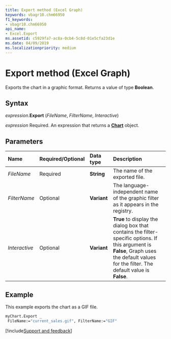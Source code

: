```yaml
---
title: Export method (Excel Graph)
keywords: vbagr10.chm66950
f1_keywords:
- vbagr10.chm66950
api_name:
- Excel.Export
ms.assetid: c5929fa7-ac8a-0cb4-5c8d-01e5cfa23d1e
ms.date: 04/09/2019
ms.localizationpriority: medium
---
```



# Export method (Excel Graph)

Exports the chart in a graphic format. Returns a value of type **Boolean**.

## Syntax

_expression_.**Export** (_FileName_, _FilterName_, _Interactive_)

_expression_ Required. An expression that returns a **[Chart](Excel.Chart-graph-object.md)** object.

## Parameters

|Name|Required/Optional|Data type|Description|
|:-----|:-----|:-----|:-----|
|_FileName_ |Required |**String**|The name of the exported file.|
|_FilterName_ |Optional |**Variant**|The language-independent name of the graphic filter as it appears in the registry.|
|_Interactive_ |Optional |**Variant**|**True** to display the dialog box that contains the filter-specific options. If this argument is **False**, Graph uses the default values for the filter. The default value is **False**.|

## Example

This example exports the chart as a GIF file.

```vb
myChart.Export _ 
 FileName:="current_sales.gif", FilterName:="GIF"
```


[!include[Support and feedback](~/includes/feedback-boilerplate.md)]